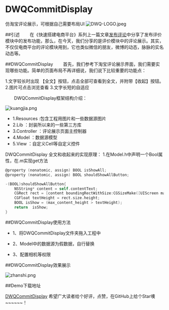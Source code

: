 # DWQCommitDisplay
仿淘宝评论展示，可根据自己需要布局UI
![DWQ-LOGO.jpeg](http://upload-images.jianshu.io/upload_images/2231137-6982849ee5bc26dd.jpeg?imageMogr2/auto-orient/strip%7CimageView2/2/w/1240)

##引述
  在《快速搭建电商平台》系列上一篇文章[发布评论](http://www.jianshu.com/p/065dba71aead)中分享了发布评价模块中的发布功能，那么，在今天，我们分享的是评价模块中的评论展示。其实，不仅仅电商平台的评论模块用到，它也类似微信的朋友，微博的动态，脉脉的实名动态等。

##DWQCommitDisplay
  首先，我们参考下淘宝评论展示界面，我们需要实现哪些功能。简单的页面布局不再详细说，我们说下比较重要的功能点：
 > 
1.文字较长时出现   【全文】按钮，点击全部可查看到全文，并附带【收起】按钮。
2.图片可点击浏览查看
3.文字长短的自适应

  DWQCommitDisplay框架结构介绍：

![kuangjia.png](http://upload-images.jianshu.io/upload_images/2231137-b09c0a153fdea558.png?imageMogr2/auto-orient/strip%7CimageView2/2/w/1240)

- 1.Resources   :包含工程用图片和一些数据源图片
- 2.Lib              ：封装所以来的一些第三方库
- 3.Controller   ：评论展示页面主控制器
- 4.Model         ：数据源模型
- 5.View           ：自定义Cell等自定义控件

DWQCommitDisplay  全文和收起来的实现原理：
1.在Model.h中声明一个Bool属性，在.m实现get方法

```objective-c
@property (nonatomic, assign) BOOL isShowAll;
@property (nonatomic, assign) BOOL shouldShowAllButton;

-(BOOL)shouldShowAllButton{
    NSString* content = self.contentText;
    CGRect rect = [content boundingRectWithSize:CGSizeMake([UIScreen mainScreen].bounds.size.width - 16, MAXFLOAT) options:NSStringDrawingUsesLineFragmentOrigin attributes:@{NSFontAttributeName : [UIFont systemFontOfSize:14]} context:nil];
    CGFloat textHeight = rect.size.height;
    BOOL isShow = (max_content_height > textHeight);
    return  isShow;
}

```
##DWQCommitDisplay使用方法
- 1、将DWQCommitDisplay文件夹拖入工程中

- 2、Model中的数据源为假数据，自行替换

- 3、配置相机等权限

##DWQCommitDisplay效果展示


![zhanshi.png](http://upload-images.jianshu.io/upload_images/2231137-ab6fe3e34139b801.png?imageMogr2/auto-orient/strip%7CimageView2/2/w/1240)


##Demo下载地址

[DWQCommitDisplay](https://github.com/DevelopmentEngineer-DWQ/DWQCommitDisplay)
希望广大读者给个好评，点赞，在GitHub上给个Star噢~~~~~~！
